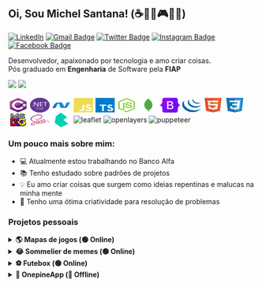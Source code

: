 ## Oi, Sou Michel Santana! (☕👨‍💻🎮🔎🐞)

<!--desenvolvedor, apaixonado por tecnologia e amo criar coisas. <br>Pós graduado em **Engenharia** de Software pela **FIAP**-->

[![LinkedIn](https://img.shields.io/badge/LinkedIn-%230077B5.svg?&style=flat-square&logo=linkedin&logoColor=white)](https://linkedin.com/in/mchlsntn)
[![Gmail Badge](https://img.shields.io/badge/Gmail-red?style=flat-square&logo=Gmail&logoColor=white&link=mailto:mich3l.santana0@gmail.com)](mailto:mich3l.santana0@gmail.com)
[![Twitter Badge](https://img.shields.io/badge/-Twitter-1ca0f1?style=flat&labelColor=1ca0f1&logo=twitter&logoColor=white&link=https://twitter.com/hackerzao)](https://twitter.com/hackerzao)
[![Instagram Badge](https://img.shields.io/badge/-Instagram-E4405F?style=flat&logo=instagram&logoColor=white&link=https://instagram.com/mchlsntn/)](https://instagram.com/mchlsntn)
[![Facebook Badge](https://img.shields.io/badge/-Facebook-1877f2?style=flat&logo=facebook&logoColor=white&link=https://facebook.com/mchlsntn)](https://facebook.com/mchlsntn)

<!--[![Typing SVG](https://readme-typing-svg.herokuapp.com?font=comfortaa&color=016EEA&size=24&width=500&lines=Sou desenvolvedor+de+software;apaixonado+por+tecnologia;Amo+criar+coisas;Bem+vindo!+😁)](https://git.io/typing-svg)-->

Desenvolvedor, apaixonado por tecnologia e amo criar coisas. <br>Pós graduado em **Engenharia** de Software pela **FIAP**

<div align="left">
  
  <img height="180em" src="https://github-readme-stats.vercel.app/api?username=michelsantana&show_icons=true&theme=dark&include_all_commits=true&count_private=true"/>
  <img height="180em" src="https://github-readme-stats.vercel.app/api/top-langs/?username=michelsantana&theme=dark"/>
</div>
<div style="display: inline_block"><br>
  <img align="center" alt="csharp" height="30" width="40" src="https://raw.githubusercontent.com/devicons/devicon/master/icons/csharp/csharp-original.svg">
  <img align="center" alt="dotnetcore" height="30" width="40" src="https://raw.githubusercontent.com/devicons/devicon/master/icons/dotnetcore/dotnetcore-original.svg">
  <img align="center" alt="dot-net" height="30" width="40" src="https://raw.githubusercontent.com/devicons/devicon/master/icons/dot-net/dot-net-original.svg">
  <img align="center" alt="javascript" height="30" width="40" src="https://raw.githubusercontent.com/devicons/devicon/master/icons/javascript/javascript-plain.svg">
  <img align="center" alt="ts" height="30" width="40" src="https://raw.githubusercontent.com/devicons/devicon/master/icons/typescript/typescript-plain.svg">
  <img align="center" alt="nodejs" height="30" width="40" src="https://raw.githubusercontent.com/devicons/devicon/master/icons/nodejs/nodejs-plain.svg">
  <img align="center" alt="mongodb" height="30" width="40" src="https://raw.githubusercontent.com/devicons/devicon/master/icons/mongodb/mongodb-plain.svg">
  <img align="center" alt="bootstrap" height="30" width="40" src="https://raw.githubusercontent.com/devicons/devicon/master/icons/bootstrap/bootstrap-original.svg">
  <img align="center" alt="jquery" height="30" width="40" src="https://raw.githubusercontent.com/devicons/devicon/master/icons/jquery/jquery-original.svg">
  <img align="center" alt="html5" height="30" width="40" src="https://raw.githubusercontent.com/devicons/devicon/master/icons/html5/html5-original.svg">
  <img align="center" alt="css3" height="30" width="40" src="https://raw.githubusercontent.com/devicons/devicon/master/icons/css3/css3-original.svg">
  <img align="center" alt="msdos" height="30" width="40" src="https://raw.githubusercontent.com/devicons/devicon/master/icons/msdos/msdos-original.svg">
  <img align="center" alt="sass" height="30" width="40" src="https://raw.githubusercontent.com/devicons/devicon/master/icons/sass/sass-original.svg">
  <img align="center" alt="bulma" height="30" width="40" src="https://raw.githubusercontent.com/devicons/devicon/master/icons/bulma/bulma-plain.svg">
  <img align="center" alt="leaflet" height="30" width="40" src="https://leafletjs.com/docs/images/favicon.ico">
  <img align="center" alt="openlayers" height="30" width="40" src="https://openlayers.org/assets/theme/img/favicon.ico">
  <img align="center" alt="puppeteer" height="30" width="40" src="https://pptr.dev/favicons/favicon.ico">
  <!--<img align="right" alt="Mchl-pic" height="150" style="border-radius:50px;" src="">-->
</div>


### Um pouco mais sobre mim:

- 💻 Atualmente estou trabalhando no Banco Alfa
- 📚 Tenho estudado sobre padrões de projetos
- 💡 Eu amo criar coisas que surgem como ideias repentinas e malucas na minha mente
- 🌈 Tenho uma ótima criatividade para resolução de problemas
<!-- - 📝 &nbsp; Checkout my [Resume](https://manumanoj.me/Resume.pdf). -->

### Projetos pessoais

<details>	
  <summary><b>🌎 Mapas de jogos (🟢 Online)</b></summary>
  <ul>
    <li>🔗 <a href="https://mapasdejogos.com.br">https://mapasdejogos.com.br</a></li>
    <li>🟢 <a href="https://mapasdejogos.com.br">Online</a></li>
    <li>🔒 <a href="https://mapasdejogos.com.br">Privado</a></li>
    <li>📝 Mapas de jogos é a evolução do projeto OnePineApp<br>
    Foi desenvolvido para que qualquer pessoa possa salvar marcações e acessar quando quiser<br>
    Pode criar um time de contribuidores para mapeamento conjunto em tempo real
    </li>
    <li>
      <img align="center" alt="csharp" height="30" width="40" src="https://raw.githubusercontent.com/devicons/devicon/master/icons/csharp/csharp-original.svg">
      <img align="center" alt="dot-net" height="30" width="40" src="https://raw.githubusercontent.com/devicons/devicon/master/icons/dot-net/dot-net-original.svg">
      <img align="center" alt="mongodb" height="30" width="40" src="https://raw.githubusercontent.com/devicons/devicon/master/icons/mongodb/mongodb-plain.svg">
      <img align="center" alt="javascript" height="30" width="40" src="https://raw.githubusercontent.com/devicons/devicon/master/icons/javascript/javascript-plain.svg">
      <img align="center" alt="bootstrap" height="30" width="40" src="https://raw.githubusercontent.com/devicons/devicon/master/icons/bootstrap/bootstrap-original.svg">
      <img align="center" alt="bulma" height="30" width="40" src="https://raw.githubusercontent.com/devicons/devicon/master/icons/bulma/bulma-plain.svg">
      <img align="center" alt="leaflet" height="30" width="40" src="https://leafletjs.com/docs/images/favicon.ico">
      <img align="center" alt="openlayers" height="30" width="40" src="https://openlayers.org/assets/theme/img/favicon.ico">
      <img align="center" alt="jquery" height="30" width="40" src="https://raw.githubusercontent.com/devicons/devicon/master/icons/jquery/jquery-original.svg">
      <img align="center" alt="html5" height="30" width="40" src="https://raw.githubusercontent.com/devicons/devicon/master/icons/html5/html5-original.svg">
      <img align="center" alt="css3" height="30" width="40" src="https://raw.githubusercontent.com/devicons/devicon/master/icons/css3/css3-original.svg">
      <img align="center" alt="sass" height="30" width="40" src="https://raw.githubusercontent.com/devicons/devicon/master/icons/sass/sass-original.svg">
    </li>
  </ul>
</details>

<details>	
  <summary><b>😂 Sommelier de memes (🟢 Online)</b></summary>
  <ul>
    <li>🔗 <a href="https://instagram.com/o_sommemelier">o_sommemelier Instagram</a></li>
    <li>🟢 Online</li>
    <li>🔒 Privado</li>
    <li>📝 Um robô e um dashboard que gerencia e automatiza a página no instagram.<br>
    Extrai postagens, edita imagens via linha de comando e posta de acordo com o que eu quero.
    </li>
    <li>
      <img align="center" alt="nodejs" height="30" width="40" src="https://raw.githubusercontent.com/devicons/devicon/master/icons/nodejs/nodejs-plain.svg">
      <img align="center" alt="ts" height="30" width="40" src="https://raw.githubusercontent.com/devicons/devicon/master/icons/typescript/typescript-plain.svg">
      <img align="center" alt="sqlite" height="30" width="40" src="https://raw.githubusercontent.com/michelsantana/michelsantana/main/img/sqlite.png">
      <img align="center" alt="puppeteer" height="30" width="40" src="https://pptr.dev/favicons/favicon.ico">
    </li>
  </ul>
</details>

<details>	
  <summary><b>⚽ Futebox (🟢 Online)</b></summary>
  <ul>
    <li>🔗 <a href="https://www.youtube.com/channel/UCWs2h6plWKR8xCZM3ljNGRw">FuteBox Youtube</a></li>
    <li>🟢 <a href="https://instagram.com/o_sommemelier">Online</a></li>
    <li>🔓 <a href="https://instagram.com/o_sommemelier">Aberto</a></li>
    <li>
      <img align="center" alt="csharp" height="30" width="40" src="https://raw.githubusercontent.com/devicons/devicon/master/icons/csharp/csharp-original.svg">
      <img align="center" alt="dotnetcore" height="30" width="40" src="https://raw.githubusercontent.com/devicons/devicon/master/icons/dotnetcore/dotnetcore-original.svg">
      <img align="center" alt="javascript" height="30" width="40" src="https://raw.githubusercontent.com/devicons/devicon/master/icons/javascript/javascript-plain.svg">
      <img align="center" alt="nodejs" height="30" width="40" src="https://raw.githubusercontent.com/devicons/devicon/master/icons/nodejs/nodejs-plain.svg">
      <img align="center" alt="sqlite" height="30" width="40" src="https://raw.githubusercontent.com/michelsantana/michelsantana/main/img/sqlite.png">
      <img align="center" alt="bootstrap" height="30" width="40" src="https://raw.githubusercontent.com/devicons/devicon/master/icons/bootstrap/bootstrap-original.svg">
      <img align="center" alt="jquery" height="30" width="40" src="https://raw.githubusercontent.com/devicons/devicon/master/icons/jquery/jquery-original.svg">
      <img align="center" alt="html5" height="30" width="40" src="https://raw.githubusercontent.com/devicons/devicon/master/icons/html5/html5-original.svg">
      <img align="center" alt="css3" height="30" width="40" src="https://raw.githubusercontent.com/devicons/devicon/master/icons/css3/css3-original.svg">
      <img align="center" alt="msdos" height="30" width="40" src="https://raw.githubusercontent.com/devicons/devicon/master/icons/msdos/msdos-original.svg">
      <img align="center" alt="puppeteer" height="30" width="40" src="https://pptr.dev/favicons/favicon.ico">
    </li>
  </ul>
</details>

<details>	
  <summary><b>📍 OnepineApp (🔴 Offline)</b></summary>
  <ul>
    <li>🔗 <a href="https://onepineapp.com">https://onepineapp.com</a></li>
    <li>🔴 Offline</li>
    <li>🔒 Privado</li>
    <li>📝 OnepineApp era a versão beta do mapasdejogos, foi onde a ideia começou a ganhar forma<br>
    E aos poucos foi evoluindo fortemente até ser validada com grande nome do cenário de e-sports</li>
    <li>
      <img align="center" alt="csharp" height="30" width="40" src="https://raw.githubusercontent.com/devicons/devicon/master/icons/csharp/csharp-original.svg">
      <img align="center" alt="dot-net" height="30" width="40" src="https://raw.githubusercontent.com/devicons/devicon/master/icons/dot-net/dot-net-original.svg">
      <img align="center" alt="mongodb" height="30" width="40" src="https://raw.githubusercontent.com/devicons/devicon/master/icons/mongodb/mongodb-plain.svg">
      <img align="center" alt="javascript" height="30" width="40" src="https://raw.githubusercontent.com/devicons/devicon/master/icons/javascript/javascript-plain.svg">
      <img align="center" alt="bootstrap" height="30" width="40" src="https://raw.githubusercontent.com/devicons/devicon/master/icons/bootstrap/bootstrap-original.svg">
      <img align="center" alt="leaflet" height="30" width="40" src="https://leafletjs.com/docs/images/favicon.ico">
      <img align="center" alt="jquery" height="30" width="40" src="https://raw.githubusercontent.com/devicons/devicon/master/icons/jquery/jquery-original.svg">
      <img align="center" alt="html5" height="30" width="40" src="https://raw.githubusercontent.com/devicons/devicon/master/icons/html5/html5-original.svg">
      <img align="center" alt="css3" height="30" width="40" src="https://raw.githubusercontent.com/devicons/devicon/master/icons/css3/css3-original.svg">
    </li>
  </ul>
</details>
